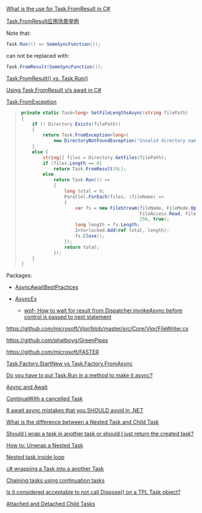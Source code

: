 [What is the use for Task.FromResult in C#](https://stackoverflow.com/questions/19568280/what-is-the-use-for-task-fromresulttresult-in-c-sharp)

[Task.FromResult应用场景举例](https://www.cnblogs.com/darrenji/p/4712504.html)

Note that:

```csharp
Task.Run(() => SomeSyncFunction());
```

can not be replaced with:

```csharp
Task.FromResult(SomeSyncFunction());
```

[Task.FromResult() vs. Task.Run()](https://stackoverflow.com/questions/34005397/task-fromresult-vs-task-run)

[Using Task.FromResult v/s await in C#](https://stackoverflow.com/questions/50726867/using-task-fromresult-v-s-await-in-c-sharp)

[Task.FromException](https://docs.microsoft.com/en-us/dotnet/api/system.threading.tasks.task.fromresult?view=net-5.0)

> ```csharp
> private static Task<long> GetFileLengthsAsync(string filePath)
> {
>     if (! Directory.Exists(filePath))
>     {
>         return Task.FromException<long>(
>             new DirectoryNotFoundException("Invalid directory name."));
>     }
>     else {
>         string[] files = Directory.GetFiles(filePath);
>         if (files.Length == 0)
>             return Task.FromResult(0L);
>         else
>             return Task.Run(() =>
>             {
>                 long total = 0;
>                 Parallel.ForEach(files, (fileName) =>
>                 {
>                     var fs = new FileStream(fileName, FileMode.Open,
>                                             FileAccess.Read, FileShare.ReadWrite,
>                                             256, true);
>                     long length = fs.Length;
>                     Interlocked.Add(ref total, length);
>                     fs.Close();
>                 });
>                 return total;
>             });
>     }
> }
> ```

Packages:

- [AsyncAwaitBestPractices](https://github.com/brminnick/AsyncAwaitBestPractices)

- [AsyncEx](https://github.com/StephenCleary/AsyncEx)

  - [wpf- How to wait for result from Dispatcher.invokeAsync before control is passed to next statement](https://stackoverflow.com/questions/45509478/wpf-how-to-wait-for-result-from-dispatcher-invokeasync-before-control-is-passed)

https://github.com/microsoft/Vipr/blob/master/src/Core/Vipr/FileWriter.cs

https://github.com/phatboyg/GreenPipes

https://github.com/microsoft/FASTER

[Task.Factory.StartNew vs Task.Factory.FromAsync](https://stackoverflow.com/questions/17432306/task-factory-startnew-vs-task-factory-fromasync)

[Do you have to put Task.Run in a method to make it async?](https://stackoverflow.com/questions/17119075/do-you-have-to-put-task-run-in-a-method-to-make-it-async)

[Async and Await](https://blog.stephencleary.com/2012/02/async-and-await.html)

[ContinueWith a cancelled Task](https://stackoverflow.com/questions/11892315/continuewith-a-cancelled-task)

[8 await async mistakes that you SHOULD avoid in .NET](https://www.youtube.com/watch?v=lQu-eBIIh-w)

[What is the difference between a Nested Task and Child Task](https://stackoverflow.com/questions/20048493/what-is-the-difference-between-a-nested-task-and-child-task)

[Should I wrap a task in another task or should I just return the created task?](https://stackoverflow.com/questions/22063721/should-i-wrap-a-task-in-another-task-or-should-i-just-return-the-created-task)

[How to: Unwrap a Nested Task](https://docs.microsoft.com/en-us/dotnet/standard/parallel-programming/how-to-unwrap-a-nested-task)

[Nested task inside loop](https://stackoverflow.com/questions/18460464/nested-task-inside-loop)

[c# wrapping a Task into a another Task](https://stackoverflow.com/questions/41432566/c-sharp-wrapping-a-task-into-a-another-task)

[Chaining tasks using continuation tasks](https://docs.microsoft.com/en-us/dotnet/standard/parallel-programming/chaining-tasks-by-using-continuation-tasks)

[Is it considered acceptable to not call Dispose() on a TPL Task object?](https://stackoverflow.com/questions/3734280/is-it-considered-acceptable-to-not-call-dispose-on-a-tpl-task-object)

[Attached and Detached Child Tasks](https://docs.microsoft.com/en-us/dotnet/standard/parallel-programming/attached-and-detached-child-tasks)
